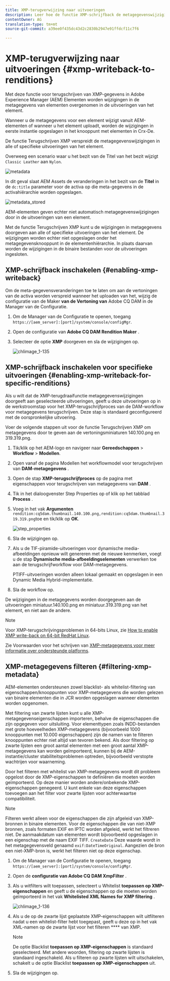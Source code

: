 ```yaml
---
title: XMP-terugverwijzing naar uitvoeringen
description: Leer hoe de functie XMP-schrijfback de metagegevenswijzigingen voor een element doorgeeft aan alle of aan specifieke uitvoeringen van het element.
contentOwner: AG
translation-type: tm+mt
source-git-commit: a39ee0f435dc43d2c2830b2947e91ffdcf11c7f6

---
```



# XMP-terugverwijzing naar uitvoeringen {#xmp-writeback-to-renditions}

Met deze functie voor terugschrijven van XMP-gegevens in Adobe Experience Manager (AEM) Elementen worden wijzigingen in de metagegevens van elementen overgenomen in de uitvoeringen van het element.

Wanneer u de metagegevens voor een element wijzigt vanuit AEM-elementen of wanneer u het element uploadt, worden de wijzigingen in eerste instantie opgeslagen in het knooppunt met elementen in Crx-De.

De functie Terugschrijven XMP verspreidt de metagegevenswijzigingen in alle of specifieke uitvoeringen van het element.

Overweeg een scenario waar u het bezit van de Titel van het bezit wijzigt `Classic Leather` aan `Nylon`.

![metadata](assets/metadata.png)

In dit geval slaat AEM Assets de veranderingen in het bezit van de **Titel** in de `dc:title` parameter voor de activa op die meta-gegevens in de activahiërarchie worden opgeslagen.

![metadata_stored](assets/metadata_stored.png)

AEM-elementen geven echter niet automatisch metagegevenswijzigingen door in de uitvoeringen van een element.

Met de functie Terugschrijven XMP kunt u de wijzigingen in metagegevens doorgeven aan alle of specifieke uitvoeringen van het element. De wijzigingen worden echter niet opgeslagen onder het metagegevensknooppunt in de elementenhiërarchie. In plaats daarvan worden de wijzigingen in de binaire bestanden voor de uitvoeringen ingesloten.

## XMP-schrijfback inschakelen {#enabling-xmp-writeback}

Om de meta-gegevensveranderingen toe te laten om aan de vertoningen van de activa worden verspreid wanneer het uploaden van het, wijzig de configuratie van de Maker **van de Vertoning van** Adobe CQ DAM in de Manager van de Configuratie.

1. Om de Manager van de Configuratie te openen, toegang `https://[aem_server]:[port]/system/console/configMgr`.
1. Open de configuratie van **Adobe CQ DAM Rendition Maker** .
1. Selecteer de optie **XMP** doorgeven en sla de wijzigingen op.

   ![chlimage_1-135](assets/chlimage_1-346.png)

## XMP-schrijfback inschakelen voor specifieke uitvoeringen {#enabling-xmp-writeback-for-specific-renditions}

Als u wilt dat de XMP-terugdraaifunctie metagegevenswijzigingen doorgeeft aan geselecteerde uitvoeringen, geeft u deze uitvoeringen op in de werkstroomstap voor het XMP-terugschrijfproces van de DAM-workflow voor metagegevens terugschrijven. Deze stap is standaard geconfigureerd met de oorspronkelijke uitvoering.

Voer de volgende stappen uit voor de functie Terugschrijven XMP om metagegevens door te geven aan de vertoningsminiaturen 140.100.png en 319.319.png.

1. Tik/klik op het AEM-logo en navigeer naar **Gereedschappen** > **Workflow** > **Modellen**.
1. Open vanaf de pagina Modellen het workflowmodel voor terugschrijven van **DAM-metagegevens** .
1. Open de stap **XMP-terugschrijfproces** op de pagina met eigenschappen voor terugschrijven van metagegevens van **DAM** .
1. Tik in het dialoogvenster Step Properties op of klik op het tabblad **Process** .
1. Voeg in het vak **Argumenten** `rendition:cq5dam.thumbnail.140.100.png,rendition:cq5dam.thumbnail.319.319.png`toe en tik/klik op **OK**.

   ![step_properties](assets/step_properties.png)

1. Sla de wijzigingen op.
1. Als u de TIF-piramide-uitvoeringen voor dynamische media-afbeeldingen opnieuw wilt genereren met de nieuwe kenmerken, voegt u de stap **Dynamische media-afbeeldingselementen** verwerken toe aan de terugschrijfworkflow voor DAM-metagegevens.

   PTIFF-uitvoeringen worden alleen lokaal gemaakt en opgeslagen in een Dynamic Media Hybrid-implementatie.

1. Sla de workflow op.

De wijzigingen in de metagegevens worden doorgegeven aan de uitvoeringen miniatuur.140.100.png en miniatuur.319.319.png van het element, en niet aan de andere.

>[!NOTE]
>
>Voor XMP-terugschrijvingsproblemen in 64-bits Linux, zie [How to enable XMP write-back on 64-bit RedHat Linux](https://helpx.adobe.com/experience-manager/kb/enable-xmp-write-back-64-bit-redhat.html).
>
>Zie Voorwaarden voor het schrijven van [XMP-metagegevens voor meer informatie over ondersteunde platforms](/help/sites-deploying/technical-requirements.md#requirements-for-aem-assets-xmp-metadata-write-back).

## XMP-metagegevens filteren {#filtering-xmp-metadata}

AEM-elementen ondersteunen zowel blacklist- als whitelist-filtering van eigenschappen/knooppunten voor XMP-metagegevens die worden gelezen van binaire elementen die in JCR worden opgeslagen wanneer elementen worden opgenomen.

Met filtering van zwarte lijsten kunt u alle XMP-metagegevenseigenschappen importeren, behalve de eigenschappen die zijn opgegeven voor uitsluiting. Voor elementtypen zoals INDD-bestanden met grote hoeveelheden XMP-metagegevens (bijvoorbeeld 1000 knooppunten met 10.000 eigenschappen) zijn de namen van te filteren knooppunten echter niet altijd van tevoren bekend. Als door filtering op zwarte lijsten een groot aantal elementen met een groot aantal XMP-metagegevens kan worden geïmporteerd, kunnen bij de AEM-instantie/cluster stabiliteitsproblemen optreden, bijvoorbeeld verstopte wachtrijen voor waarneming.

Door het filteren met whitelist van XMP-metagegevens wordt dit probleem opgelost door de XMP-eigenschappen te definiëren die moeten worden geïmporteerd. Op deze manier worden andere/onbekende XMP-eigenschappen genegeerd. U kunt enkele van deze eigenschappen toevoegen aan het filter voor zwarte lijsten voor achterwaartse compatibiliteit.

>[!NOTE]
>
>Filteren werkt alleen voor de eigenschappen die zijn afgeleid van XMP-bronnen in binaire elementen. Voor de eigenschappen die van niet-XMP bronnen, zoals formaten EXIF en IPTC worden afgeleid, werkt het filtreren niet. De aanmaakdatum van elementen wordt bijvoorbeeld opgeslagen in een eigenschap met de naam EXIF TIFF. `CreateDate` Deze waarde wordt in het metagegevensveld genaamd `exif:DateTimeOriginal`. Aangezien de bron een niet-XMP-bron is, werkt het filteren niet op deze eigenschap.

1. Om de Manager van de Configuratie te openen, toegang `https://[aem_server]:[port]/system/console/configMgr`.
1. Open de **configuratie van Adobe CQ DAM XmpFilter** .
1. Als u witfilters wilt toepassen, selecteert u Whitelist **toepassen op XMP-eigenschappen** en geeft u de eigenschappen op die moeten worden geïmporteerd in het vak **Whitelisted XML Names for XMP filtering** .

   ![chlimage_1-136](assets/chlimage_1-347.png)

1. Als u de op de zwarte lijst geplaatste XMP-eigenschappen wilt uitfilteren nadat u een whitelist-filter hebt toegepast, geeft u deze op in het vak XML-namen op de zwarte lijst voor het filteren **** van XMP.

   >[!NOTE]
   >
   >De optie Blacklist **toepassen op XMP-eigenschappen** is standaard geselecteerd. Met andere woorden, filtering op zwarte lijsten is standaard ingeschakeld. Als u filteren op zwarte lijsten wilt uitschakelen, schakelt u de optie Blacklist **toepassen op XMP-eigenschappen** uit.

1. Sla de wijzigingen op.
